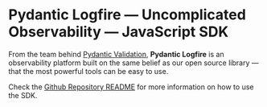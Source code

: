 # Pydantic Logfire — Uncomplicated Observability — JavaScript SDK

From the team behind [Pydantic Validation](https://pydantic.dev/), **Pydantic Logfire** is an observability platform built on the same belief as our open source library — that the most powerful tools can be easy to use.

Check the [Github Repository README](https://github.com/pydantic/logfire-js) for more information on how to use the SDK.
